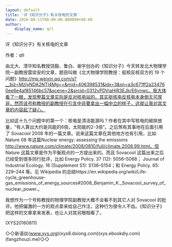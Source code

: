```yaml
---
layout: default
title: '评《知识分子》有关核电的文章'
date: 2016-08-11T00:00:00.000000+08:00
author:
    display_name: qtl
---
```


评《知识分子》有关核电的文章

作者：qtl

由北大、清华知名教授饶毅、鲁白、谢宇创办的《知识分子》今天转发北大物理学院一副教授雷奕安的文章，题目叫做《北大物理学院教授：挺核反核双方的 19 个问题》http://mp.weixin.qq.com/s?__biz=MzIyNDA2NTI4Mg==&mid=406398531&idx=3&sn=a3c671ff2a234760ee6e4af85146bc57&scene=2&srcid=0312vPDViaHjR3EJkrE6ynwc。我大体看了一眼，发现整篇文章实际是反对核电站的。其实挺核电反核电本身倒无可厚非，然而该号称教授的副教授在引言中非要拿出一幅中立的样子，这就让我对其文章的内容起了疑心。

比如这十九个问题中的第一个：核电是清洁能源吗？作者在其中写核电的碳排放量，“有人算出大约是风能的6倍，太阳能的2-3倍”。之后煞有其事地在后面引用了 Sovacool 2008 年的一篇文章。说来这篇文章在其他地方也有引用，比如 Nature 08 年这篇Nuclear energy: assessing the emissions http://www.nature.com/climate/2008/0810/full/climate.2008.99.html。但 Nature 这篇文章是作为平衡观点的一方提出来的。而且 Sovacool 这篇出来之后已经受到很多同行批评，比如 Energy Policy. 37 (12): 5056–5068； Journal of Industrial Ecology. 16 (Supplement S1): S136–S154；和 Energy Policy. 65: 229–244 等。见 Wikipedia 的总结https://en.wikipedia.org/wiki/Life-cycle_greenhouse-gas_emissions_of_energy_sources#2008_Benjamin_K._Sovacool_survey_of_nuclear_power.。

我想作为一个号称教授的物理学院副教授大概不会看不到其它人对 Sovacool 的批评。他把偏激的一方的观点拿来给自己作注，这种行为很令人不齿。《知识分子》把这样的文章拿来发表，也让人对其另眼相看了。

(XYS20160811)

◇◇新语丝(www.xys.org)(xys8.dxiong.com)(xys.ebookdiy.com)(fangzhouzi.me)◇◇

